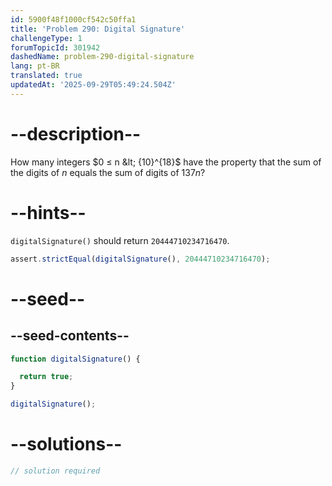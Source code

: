 ```yaml
---
id: 5900f48f1000cf542c50ffa1
title: 'Problem 290: Digital Signature'
challengeType: 1
forumTopicId: 301942
dashedName: problem-290-digital-signature
lang: pt-BR
translated: true
updatedAt: '2025-09-29T05:49:24.504Z'
---
```


# --description--

How many integers $0 ≤ n &lt; {10}^{18}$ have the property that the sum of the digits of $n$ equals the sum of digits of $137n$?

# --hints--

`digitalSignature()` should return `20444710234716470`.

```js
assert.strictEqual(digitalSignature(), 20444710234716470);
```

# --seed--

## --seed-contents--

```js
function digitalSignature() {

  return true;
}

digitalSignature();
```

# --solutions--

```js
// solution required
```
